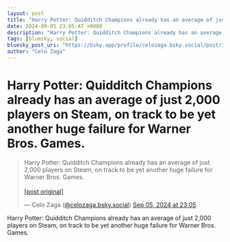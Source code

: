 ```yaml
---
layout: post
title: "Harry Potter: Quidditch Champions already has an average of just 2,000 players on Steam, on track to be yet another huge failure for Warner Bros. Games."
date: 2024-09-05 23:05:47 +0000
description: "Harry Potter: Quidditch Champions already has an average of just 2,000 players on Steam, on track to be yet another huge failure for Warner Bros. Games."
tags: [bluesky, social]
bluesky_post_uri: "https://bsky.app/profile/celozaga.bsky.social/post/3l3gxeglkrc2s"
author: "Celo Zaga"
---
```


<h1 class="bluesky-post-title">Harry Potter: Quidditch Champions already has an average of just 2,000 players on Steam, on track to be yet another huge failure for Warner Bros. Games.</h1>


<blockquote class="bluesky-embed" data-bluesky-uri="at://did:plc:lmh6rennptq77inaztnovw4b/app.bsky.feed.post/3l3gxeglkrc2s" data-bluesky-embed-color-mode="system">
<p lang="">Harry Potter: Quidditch Champions already has an average of just 2,000 players on Steam, on track to be yet another huge failure for Warner Bros. Games.<br><br><a href="https://bsky.app/profile/celozaga.bsky.social/post/3l3gxeglkrc2s">[post original]</a></p>
&mdash; Celo Zaga (<a href="https://bsky.app/profile/did:plc:lmh6rennptq77inaztnovw4b">@celozaga.bsky.social</a>) <a href="https://bsky.app/profile/celozaga.bsky.social/post/3l3gxeglkrc2s">Sep 05, 2024 at 23:05</a>
</blockquote>
<script async src="https://embed.bsky.app/static/embed.js" charset="utf-8"></script>


<p class="bluesky-post-description">Harry Potter: Quidditch Champions already has an average of just 2,000 players on Steam, on track to be yet another huge failure for Warner Bros. Games.</p>
